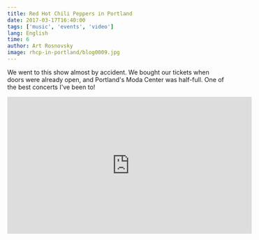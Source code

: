```yaml
---
title: Red Hot Chili Peppers in Portland
date: 2017-03-17T16:40:00
tags: ['music', 'events', 'video']
lang: English
time: 6
author: Art Rosnovsky
image: rhcp-in-portland/blog0009.jpg
---
```


We went to this show almost by accident. We bought our tickets when doors were already open, and Portland's Moda Center was half-full. One of the best concerts I've been to!

<iframe width="560" height="315" src="https://www.youtube-nocookie.com/embed/ALI08HHUZXQ" frameborder="0" allow="accelerometer; autoplay; encrypted-media; gyroscope; picture-in-picture" allowfullscreen></iframe>
